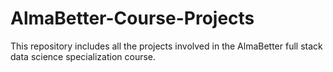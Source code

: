 # AlmaBetter-Course-Projects
This repository includes all the projects involved in the AlmaBetter full stack data science specialization course.
